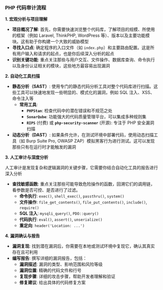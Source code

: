 ### PHP 代码审计流程

**1. 宏观分析与项目理解**

- **项目概况了解**: 首先，你需要快速浏览整个代码库，了解项目的规模、所使用的框架（例如 Laravel, ThinkPHP, WordPress 等）、版本以及主要功能模块。这有助于你构建一个大致的威胁模型
- **寻找入口点**: 确定程序的入口文件（如 `index.php`）和主要路由配置。这是所有用户输入和请求的起点，也是你后续深入分析的起点
- **识别关键功能**: 重点关注那些与用户交互、文件操作、数据库查询、命令执行以及身份认证相关的模块，这些地方最容易出现漏洞

**2. 自动化工具扫描**

- **静态分析（SAST）**: 使用专门的静态代码分析工具对整个代码库进行扫描。这些工具可以快速地发现一些明显的、模式化的漏洞，例如 SQL 注入、XSS、命令注入等
  - **常用工具**:
    - **`PHPStan`**: 检查代码中的潜在错误和不规范之处
    - **`SonarQube`**: 功能强大的代码质量管理平台，可以集成多种规则集
    - **`RIPS`** (付费) 或 **`php-security-scanner`** (开源): 专注于 PHP 安全漏洞扫描
- **动态分析（DAST）**: 如果条件允许，在测试环境中部署代码，使用动态扫描工具（如 Burp Suite Pro, OWASP ZAP）模拟黑客行为进行测试。这可以发现那些只有在运行时才能触发的漏洞

**3. 人工审计与深度分析**

人工审计是发现复杂和逻辑漏洞的关键步骤，它需要你结合自动化工具的报告进行深入分析

- **查找敏感函数**: 重点关注那些可能导致危险操作的函数，回溯它们的调用链，看参数是否可控、是否进行了过滤。
  - **命令执行**: `exec()`, `shell_exec()`, `passthru()`, `system()`
  - **文件操作**: `file_get_contents()`, `file_put_contents()`, `include()`, `require()`
  - **SQL 注入**: `mysqli_query()`, `PDO::query()`
  - **代码执行**: `eval()`, `assert()`, `unserialize()`
  - **重定向**: `header('Location: ...')`

**4. 漏洞确认与报告**

- **漏洞复现**: 找到潜在漏洞后，你需要在本地或测试环境中复现它，确认其真实存在且可利用
- **编写报告**: 撰写详细的漏洞报告，包括：
  - **漏洞描述**: 漏洞的类型、影响范围和风险等级
  - **漏洞位置**: 精确的代码文件和行号
  - **复现步骤**: 详细的攻击步骤，帮助开发者理解和验证
  - **修复建议**: 给出具体的代码修复方案